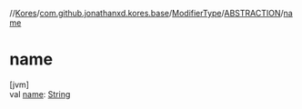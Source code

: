 //[Kores](../../../../index.md)/[com.github.jonathanxd.kores.base](../../index.md)/[ModifierType](../index.md)/[ABSTRACTION](index.md)/[name](name.md)

# name

[jvm]\
val [name](name.md): [String](https://kotlinlang.org/api/latest/jvm/stdlib/kotlin/-string/index.html)
